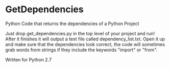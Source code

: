 # GetDependencies
Python Code that returns the dependencies of a Python Project

Just drop get_dependencies.py in the top level of your project and run! After it finishes it will output a text
file called dependency_list.txt. Open it up and make sure that the dependencies look correct, the code will sometimes grab words from strings if they include the keywords "import" or "from".

Written for Python 2.7
